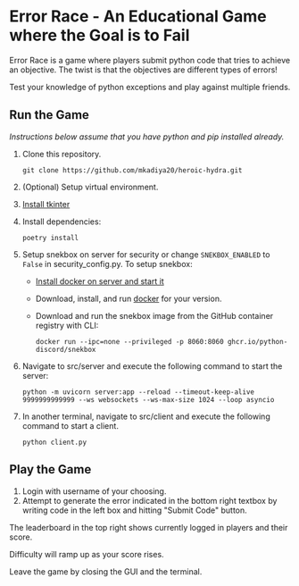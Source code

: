 # Error Race - An Educational Game where the Goal is to Fail

Error Race is a game where players submit python code that tries to achieve an objective. The twist is that the objectives are different types of errors!

Test your knowledge of python exceptions and play against multiple friends.

## Run the Game
*Instructions below assume that you have python and pip installed already.*

1. Clone this repository.

   `git clone https://github.com/mkadiya20/heroic-hydra.git`

2. (Optional) Setup virtual environment.
3. [Install tkinter](https://tkdocs.com/tutorial/install.html)
4. Install dependencies:

   `poetry install`

5. Setup snekbox on server for security or change `SNEKBOX_ENABLED` to `False` in security_config.py. To setup snekbox:
   - [Install docker on server and start it](https://docs.docker.com/desktop/)
   - Download, install, and run [docker](https://www.docker.com/products/docker-desktop/) for your version.
   - Download and run the snekbox image from the GitHub container registry with CLI:

      `docker run --ipc=none --privileged -p 8060:8060 ghcr.io/python-discord/snekbox`

6. Navigate to src/server and execute the following command to start the server:

   `python -m uvicorn server:app --reload --timeout-keep-alive 9999999999999 --ws websockets --ws-max-size 1024 --loop asyncio`

7. In another terminal, navigate to src/client and execute the following command to start a client.

   `python client.py`

## Play the Game
1. Login with username of your choosing.
2. Attempt to generate the error indicated in the bottom right textbox by writing code in the left box and hitting "Submit Code" button.

The leaderboard in the top right shows currently logged in players and their score.

Difficulty will ramp up as your score rises.

Leave the game by closing the GUI and the terminal.
